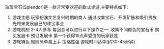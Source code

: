璀璨宝石(Splendor)是一款非常受欢迎的欧式桌游,主要特点如下:
1. 游戏主题
玩家扮演文艺复兴时期的商人
通过收集宝石、开发矿脉和吸引贵族光顾来发展自己的珠宝事业
2. 游戏机制
2-4人参与
每回合可以进行以下操作之一:
收集不同颜色的宝石币
购买发展卡
预订发展卡
第一个获得15点声望值的玩家获胜
3. 游戏特色
规则简单易上手
策略性强
游戏时间适中(约30-45分钟)
